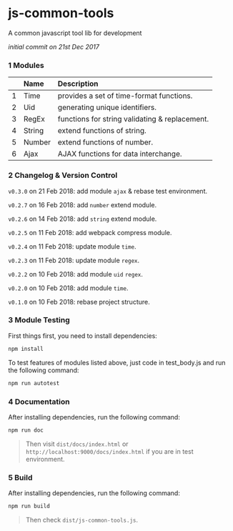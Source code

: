 # js-common-tools

A common javascript tool lib for development

_initial commit on 21st Dec 2017_


### 1 Modules

| |Name|Description|
|---:|:---|:---|
|1|Time|provides a set of time-format functions.|
|2|Uid|generating unique identifiers.|
|3|RegEx|functions for string validating & replacement.|
|4|String|extend functions of string.|
|5|Number|extend functions of number.|
|6|Ajax|AJAX functions for data interchange.|


### 2 Changelog & Version Control

`v0.3.0` on 21 Feb 2018: add module `ajax` & rebase test environment. 

`v0.2.7` on 16 Feb 2018: add `number` extend module. 

`v0.2.6` on 14 Feb 2018: add `string` extend module. 

`v0.2.5` on 11 Feb 2018: add webpack compress module. 

`v0.2.4` on 11 Feb 2018: update module `time`. 

`v0.2.3` on 11 Feb 2018: update module `regex`. 

`v0.2.2` on 10 Feb 2018: add module `uid` `regex`. 
 
`v0.2.0` on 10 Feb 2018: add module `time`.  

`v0.1.0` on 10 Feb 2018: rebase project structure.


### 3 Module Testing

First things first, you need to install dependencies: 

```bash
npm install
```

To test features of modules listed above, just code in test_body.js and run the following command: 

```bash
npm run autotest
```

### 4 Documentation

After installing dependencies, run the following command: 

```bash
npm run doc
```

>  Then visit `dist/docs/index.html` or `http://localhost:9000/docs/index.html` if you are in test environment.

### 5 Build

After installing dependencies, run the following command: 

```bash
npm run build
```

> Then check `dist/js-common-tools.js`.
